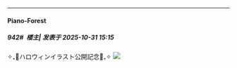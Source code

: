 ﻿
*****

####  Piano-Forest  
##### 942#         楼主| 发表于 2025-10-31 15:15

✧₊🎃ハロウィンイラスト公開記念🎃₊✧
<img src="https://p.sda1.dev/28/b5a7f7f8fca32c99a33b2ddd05c3e9b0/20251031_150905.jpg" referrerpolicy="no-referrer">

